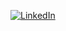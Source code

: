 [![LinkedIn](https://img.shields.io/badge/LinkedIn-0077B5?style=for-the-badge&logo=linkedin&logoColor=white)](https://www.linkedin.com/feed/)



